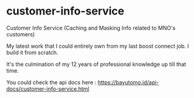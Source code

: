 # customer-info-service
Customer Info Service (Caching and Masking Info related to MNO's customers)

My latest work that I could entirely own from my last boost connect job. I build it from scratch.

It's the culmination of my 12 years of professional knowledge up till that time.

You could check the api docs here : https://bayutomo.id/api-docs/customer-info-service.html
